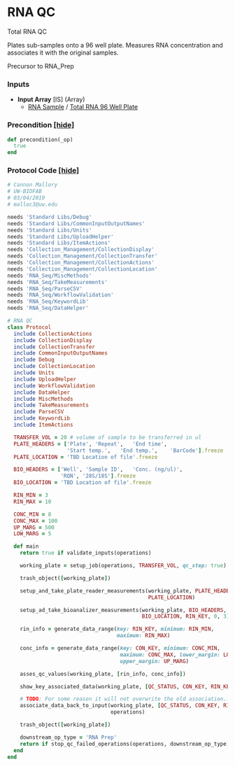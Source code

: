 # RNA QC

Total RNA QC

Plates sub-samples onto a 96 well plate. Measures RNA concentration and associates it with the original samples.

Precursor to RNA_Prep
### Inputs


- **Input Array** [IS] (Array) 
  - <a href='#' onclick='easy_select("Sample Types", "RNA Sample")'>RNA Sample</a> / <a href='#' onclick='easy_select("Containers", "Total RNA 96 Well Plate")'>Total RNA 96 Well Plate</a>





### Precondition <a href='#' id='precondition'>[hide]</a>
```ruby
def precondition(_op)
  true
end
```

### Protocol Code <a href='#' id='protocol'>[hide]</a>
```ruby
# Cannon Mallory
# UW-BIOFAB
# 03/04/2019
# malloc3@uw.edu

needs 'Standard Libs/Debug'
needs 'Standard Libs/CommonInputOutputNames'
needs 'Standard Libs/Units'
needs 'Standard Libs/UploadHelper'
needs 'Standard Libs/ItemActions'
needs 'Collection_Management/CollectionDisplay'
needs 'Collection_Management/CollectionTransfer'
needs 'Collection_Management/CollectionActions'
needs 'Collection_Management/CollectionLocation'
needs 'RNA_Seq/MiscMethods'
needs 'RNA_Seq/TakeMeasurements'
needs 'RNA_Seq/ParseCSV'
needs 'RNA_Seq/WorkflowValidation'
needs 'RNA_Seq/KeywordLib'
needs 'RNA_Seq/DataHelper'

# RNA QC
class Protocol
  include CollectionActions
  include CollectionDisplay
  include CollectionTransfer
  include CommonInputOutputNames
  include Debug
  include CollectionLocation
  include Units
  include UploadHelper
  include WorkflowValidation
  include DataHelper
  include MiscMethods
  include TakeMeasurements
  include ParseCSV
  include KeywordLib
  include ItemActions

  TRANSFER_VOL = 20 # volume of sample to be transferred in ul
  PLATE_HEADERS = ['Plate',	'Repeat',	'End time',
                   'Start temp.',	'End temp.',	'BarCode'].freeze
  PLATE_LOCATION = 'TBD Location of file'.freeze

  BIO_HEADERS = ['Well', 'Sample ID',	'Conc. (ng/ul)',
                 'RQN',	'28S/18S'].freeze
  BIO_LOCATION = 'TBD Location of file'.freeze

  RIN_MIN = 3
  RIN_MAX = 10

  CONC_MIN = 8
  CONC_MAX = 100
  UP_MARG = 500
  LOW_MARG = 5

  def main
    return true if validate_inputs(operations)

    working_plate = setup_job(operations, TRANSFER_VOL, qc_step: true)

    trash_object([working_plate])

    setup_and_take_plate_reader_measurements(working_plate, PLATE_HEADERS,
                                             PLATE_LOCATION)

    setup_ad_take_bioanalizer_measurements(working_plate, BIO_HEADERS,
                                           BIO_LOCATION, RIN_KEY, 0, 3)

    rin_info = generate_data_range(key: RIN_KEY, minimum: RIN_MIN,
                                   maximum: RIN_MAX)

    conc_info = generate_data_range(key: CON_KEY, minimum: CONC_MIN,
                                    maximum: CONC_MAX, lower_margin: LOW_MARG,
                                    upper_margin: UP_MARG)

    asses_qc_values(working_plate, [rin_info, conc_info])

    show_key_associated_data(working_plate, [QC_STATUS, CON_KEY, RIN_KEY])

    # TODO: For some reason it will not overwrite the old association...
    associate_data_back_to_input(working_plate, [QC_STATUS, CON_KEY, RIN_KEY],
                                 operations)

    trash_object([working_plate])

    downstream_op_type = 'RNA Prep'
    return if stop_qc_failed_operations(operations, downstream_op_type)
  end
end

```
